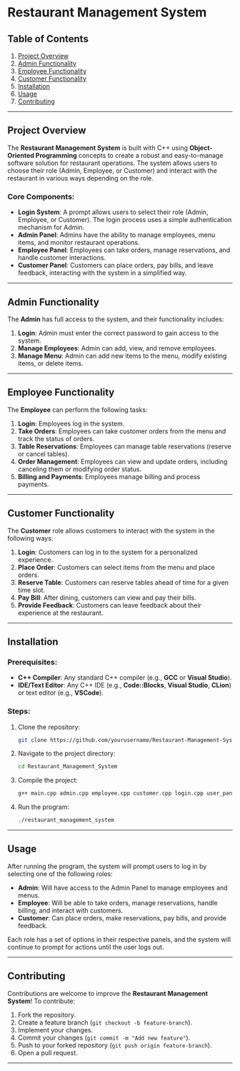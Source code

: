 # Restaurant Management System

## Table of Contents

1. [Project Overview](#project-overview)
2. [Admin Functionality](#admin-functionality)
3. [Employee Functionality](#employee-functionality)
4. [Customer Functionality](#customer-functionality)
5. [Installation](#installation)
6. [Usage](#usage)
7. [Contributing](#contributing)

---

## Project Overview

The **Restaurant Management System** is built with C++ using **Object-Oriented Programming** concepts to create a robust and easy-to-manage software solution for restaurant operations. The system allows users to choose their role (Admin, Employee, or Customer) and interact with the restaurant in various ways depending on the role.

### Core Components:
- **Login System**: A prompt allows users to select their role (Admin, Employee, or Customer). The login process uses a simple authentication mechanism for Admin.
- **Admin Panel**: Admins have the ability to manage employees, menu items, and monitor restaurant operations.
- **Employee Panel**: Employees can take orders, manage reservations, and handle customer interactions.
- **Customer Panel**: Customers can place orders, pay bills, and leave feedback, interacting with the system in a simplified way.

---

## Admin Functionality

The **Admin** has full access to the system, and their functionality includes:

1. **Login**: Admin must enter the correct password to gain access to the system.
2. **Manage Employees**: Admin can add, view, and remove employees.
3. **Manage Menu**: Admin can add new items to the menu, modify existing items, or delete items.
---

## Employee Functionality

The **Employee** can perform the following tasks:

1. **Login**: Employees log in the system.
2. **Take Orders**: Employees can take customer orders from the menu and track the status of orders.
3. **Table Reservations**: Employees can manage table reservations (reserve or cancel tables).
4. **Order Management**: Employees can view and update orders, including canceling them or modifying order status.
5. **Billing and Payments**: Employees manage billing and process payments.

---

## Customer Functionality

The **Customer** role allows customers to interact with the system in the following ways:

1. **Login**: Customers can log in to the system for a personalized experience.
2. **Place Order**: Customers can select items from the menu and place orders.
3. **Reserve Table**: Customers can reserve tables ahead of time for a given time slot.
4. **Pay Bill**: After dining, customers can view and pay their bills.
5. **Provide Feedback**: Customers can leave feedback about their experience at the restaurant.

---

## Installation

### Prerequisites:
- **C++ Compiler**: Any standard C++ compiler (e.g., **GCC** or **Visual Studio**).
- **IDE/Text Editor**: Any C++ IDE (e.g., **Code::Blocks**, **Visual Studio**, **CLion**) or text editor (e.g., **VSCode**).

### Steps:
1. Clone the repository:
   ```bash
   git clone https://github.com/yourusername/Restaurant-Management-System.git
   ```

2. Navigate to the project directory:
   ```bash
   cd Restaurant_Management_System
   ```

3. Compile the project:
   ```bash
   g++ main.cpp admin.cpp employee.cpp customer.cpp login.cpp user_panels.cpp -o restaurant_management_system
   ```

4. Run the program:
   ```bash
   ./restaurant_management_system
   ```

---

## Usage

After running the program, the system will prompt users to log in by selecting one of the following roles:
- **Admin**: Will have access to the Admin Panel to manage employees and menus.
- **Employee**: Will be able to take orders, manage reservations, handle billing, and interact with customers.
- **Customer**: Can place orders, make reservations, pay bills, and provide feedback.

Each role has a set of options in their respective panels, and the system will continue to prompt for actions until the user logs out.

---

## Contributing

Contributions are welcome to improve the **Restaurant Management System**! To contribute:

1. Fork the repository.
2. Create a feature branch (`git checkout -b feature-branch`).
3. Implement your changes.
4. Commit your changes (`git commit -m "Add new feature"`).
5. Push to your forked repository (`git push origin feature-branch`).
6. Open a pull request.

---
